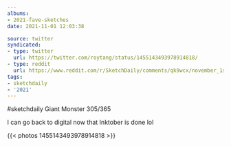 ```yaml
---
albums:
- 2021-fave-sketches
date: 2021-11-01 12:03:38

source: twitter
syndicated:
- type: twitter
  url: https://twitter.com/roytang/status/1455143493978914818/
- type: reddit
  url: https://www.reddit.com/r/SketchDaily/comments/qk9wcx/november_1st_giant_monster/hivjk5v/
tags:
- sketchdaily
- '2021'
---
```


#sketchdaily Giant Monster 305/365



I can go back to digital now that Inktober is done lol 

{{< photos 1455143493978914818 >}}